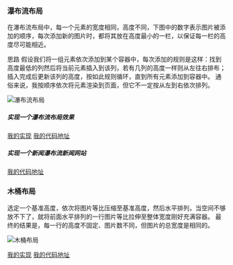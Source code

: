 ### 瀑布流布局
在瀑布流布局中，每一个元素的宽度相同，高度不同，下图中的数字表示图片被添加的顺序，每次添加新的图片时，都将其放在高度最小的一栏，以保证每一栏的高度尽可能相近。

思路
假设我们将一组元素依次添加到某个容器中，每次添加的规则是这样：找到高度最低的列然后将当前元素插入到该列，若有几列的高度一样则从左往右排布；插入完成后更新该列的高度，按如此规则循环，直到所有元素添加到容器中。
通俗来说，我按顺序依次将元素渲染到页面，但它不一定按从左到右依次排列。

![瀑布流布局](http://upload-images.jianshu.io/upload_images/6851923-137705365e8ad683.png?imageMogr2/auto-orient/strip%7CimageView2/2/w/1240)

##### 实现一个瀑布流布局效果
[我的实现](https://dolbydot.github.io/task/advance-task18/waterFall/)
[我的代码地址](https://github.com/dolbydot/task/blob/master/advance-task18/waterFall/index.html)

##### 实现一个新闻瀑布流新闻网站
[我的代码地址](https://github.com/dolbydot/task/tree/master/advance-task18/waterFall-lazyLoad-Ajax)

### 木桶布局
选定一个基准高度，依次将图片等比压缩至基准高度，然后水平排列，当空间不够放不下了，就将前面水平排列的一行图片等比拉伸至整体宽度刚好充满容器。
最终的结果是，每一行的高度不固定、图片数不同，但图片的总宽度是相同的。

![木桶布局](http://upload-images.jianshu.io/upload_images/6851923-0020676587f808f5.png?imageMogr2/auto-orient/strip%7CimageView2/2/w/1240)

[我的实现](https://dolbydot.github.io/task/advance-task18/casksLayout.html)
[我的代码地址](https://github.com/dolbydot/task/blob/master/advance-task18/casksLayout.html)